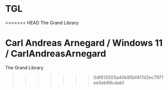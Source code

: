 # TGL
<<<<<<< HEAD
The Grand Library

Carl Andreas Arnegard / Windows 11 /
CarlAndreasArnegard
=======
The Grand Library
>>>>>>> 0df613003a40b95bf4f7d2ec7971ee5eb69cdab1
